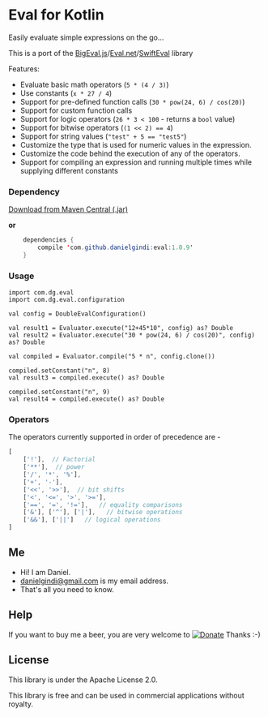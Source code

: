 Eval for Kotlin
===============

Easily evaluate simple expressions on the go...

This is a port of the [BigEval.js](https://github.com/aviaryan/BigEval.js)/[Eval.net](https://github.com/danielgindi/Eval.net)/[SwiftEval](https://github.com/danielgindi/SwiftEval) library

Features:
* Evaluate basic math operators (`5 * (4 / 3)`)
* Use constants (`x * 27 / 4`)
* Support for pre-defined function calls (`30 * pow(24, 6) / cos(20)`)
* Support for custom function calls
* Support for logic operators (`26 * 3 < 100` - returns a `bool` value)
* Support for bitwise operators (`(1 << 2) == 4`)
* Support for string values (`"test" + 5 == "test5"`)
* Customize the type that is used for numeric values in the expression.
* Customize the code behind the execution of any of the operators.
* Support for compiling an expression and running multiple times while supplying different constants

### Dependency

[Download from Maven Central (.jar)](https://oss.sonatype.org/index.html#view-repositories;releases~browsestorage~/com/github/danielgindi/eval/1.0.1/helpers-1.0.1.jar)

**or**

```java
	dependencies {
    	compile 'com.github.danielgindi:eval:1.0.9'
	}
```

### Usage

```
import com.dg.eval
import com.dg.eval.configuration

val config = DoubleEvalConfiguration()

val result1 = Evaluator.execute("12+45*10", config) as? Double
val result2 = Evaluator.execute("30 * pow(24, 6) / cos(20)", config) as? Double

val compiled = Evaluator.compile("5 * n", config.clone())

compiled.setConstant("n", 8)
val result3 = compiled.execute() as? Double

compiled.setConstant("n", 9)
val result4 = compiled.execute() as? Double

```

### Operators

The operators currently supported in order of precedence are -
```js
[
    ['!'],  // Factorial
    ['**'],  // power
    ['/', '*', '%'],
    ['+', '-'],
    ['<<', '>>'],  // bit shifts
    ['<', '<=', '>', '>='],
    ['==', '=', '!='],   // equality comparisons
    ['&'], ['^'], ['|'],   // bitwise operations
    ['&&'], ['||']   // logical operations
]
```

## Me
* Hi! I am Daniel.
* danielgindi@gmail.com is my email address.
* That's all you need to know.

## Help

If you want to buy me a beer, you are very welcome to
[![Donate](https://www.paypalobjects.com/en_US/i/btn/btn_donate_LG.gif)](https://www.paypal.com/cgi-bin/webscr?cmd=_s-xclick&hosted_button_id=8VJRAFLX66N54)
 Thanks :-)

## License

This library is under the Apache License 2.0.

This library is free and can be used in commercial applications without royalty.
